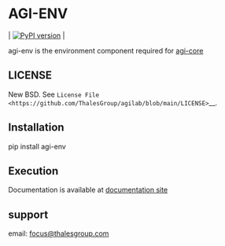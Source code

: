 AGI-ENV
=======

| [![PyPI version](https://img.shields.io/pypi/v/agi-env.svg)](https://pypi.org/project/agi-env) |

agi-env is the environment component required for [agi-core](https://thalesgroup.github.io/agilab/features.html#agi-core)


LICENSE
-------

New BSD. See `License File <https://github.com/ThalesGroup/agilab/blob/main/LICENSE>`__.


Installation
-------
pip install agi-env


Execution
---------
Documentation is available at [documentation site](https://thalesgroup.github.io/agilab)


support
-------
email: focus@thalesgroup.com